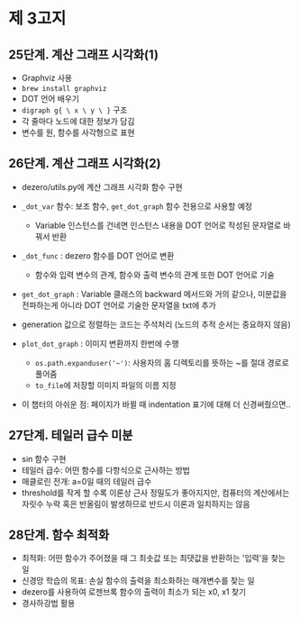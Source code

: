 # 제 3고지

## 25단계. 계산 그래프 시각화(1)
- Graphviz 사용
- `brew install graphviz`
- DOT 언어 배우기
- `digraph g{ \ x \ y \ }` 구조
- 각 줄마다 노드에 대한 정보가 담김
- 변수를 원, 함수를 사각형으로 표현

## 26단계. 계산 그래프 시각화(2)
- dezero/utils.py에 계산 그래프 시각화 함수 구현
- `_dot_var` 함수: 보조 함수, `get_dot_graph` 함수 전용으로 사용할 예정
    - Variable 인스턴스를 건네면 인스턴스 내용을 DOT 언어로 작성된 문자열로 바꿔서 반환
- `_dot_func` : dezero 함수를 DOT 언어로 변환
    - 함수와 입력 변수의 관계, 함수와 출력 변수의 관계 또한 DOT 언어로 기술
- `get_dot_graph` : Variable 클래스의 backward 메서드와 거의 같으나, 미분값을 전파하는게 아니라 DOT 언어로 기술한 문자열을 txt에 추가
- generation 값으로 정렬하는 코드는 주석처리 (노드의 추적 순서는 중요하지 않음)
- `plot_dot_graph` : 이미지 변환까지 한번에 수행
    - `os.path.expanduser('~')`: 사용자의 홈 디렉토리를 뜻하는 ~를 절대 경로로 풀어줌
    - `to_file`에 저장할 이미지 파일의 이름 지정

- 이 챕터의 아쉬운 점: 페이지가 바뀔 때 indentation 표기에 대해 더 신경써줬으면..

## 27단계. 테일러 급수 미분
- sin 함수 구현
- 테일러 급수: 어떤 함수를 다항식으로 근사하는 방법
- 매클로린 전개: a=0일 때의 테일러 급수
- threshold를 작게 할 수록 이론상 근사 정밀도가 좋아지지만, 컴퓨터의 계산에서는 자릿수 누락 혹은 반올림이 발생하므로 반드시 이론과 일치하지는 않음

## 28단계. 함수 최적화
- 최적화: 어떤 함수가 주어졌을 때 그 최솟값 또는 최댓값을 반환하는 '입력'을 찾는 일
- 신경망 학습의 목표: 손실 함수의 출력을 최소화하는 매개변수를 찾는 일
- dezero를 사용하여 로젠브록 함수의 출력이 최소가 되는 x0, x1 찾기
- 경사하강법 활용